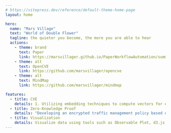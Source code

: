 ```yaml
---
# https://vitepress.dev/reference/default-theme-home-page
layout: home

hero:
  name: "Mars Village"
  text: "World of Double Flower"
  tagline: the quieter you become, the more you are able to hear
  actions:
    - theme: brand
      text: Paper
      link: https://marsvillager.github.io/PaperWorkflowAutomation/summary/visualize.html
    - theme: alt
      text: OpenCVE
      link: https://github.com/marsvillager/opencve
    - theme: alt
      text: MindMap
      link: https://github.com/marsvillager/mindmap

features:
  - title: CVE
    details: 1. Utilizing embedding techniques to compute vectors for each tactic/technique in the Mitre ATT&CK matrix. For each CVE entry, peforming vectorization and calculating cosine similarity with the vectors of each tactic/technique to identify the top similar tactics.<br> 2. Leveraging the analytical capabilities of Large Language Model (LLM) to conduct semantic and contextual analysis of host information and CVE configurations. This facilitates the identification of potential vulnerabilities and security risks through comprehensive analysis and correlation. 
  - title: Zero-Knowledge Proof
    details: "Developing an encrypted traffic management policy based on zero-knowledge proofs:<br>-The client sends a zero-knowledge proof to the middle box, proving that the traffic of the encrypted channel complies with the policy.<br>-The middle box verifies the proof sent by the client and decides whether to forward the encrypted traffic to the server based on the verification result."
  - title: Visualization
    details: Visualize data using tools such as Observable Plot, d3.js, and neo4j.
---
```


